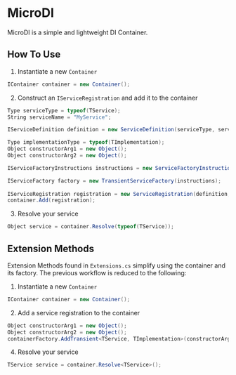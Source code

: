 # MicroDI

MicroDI is a simple and lightweight DI Container.

## How To Use

1. Instantiate a new `Container`

```cs
IContainer container = new Container();
```

2. Construct an `IServiceRegistration` and add it to the container

```cs
Type serviceType = typeof(TService);
String serviceName = "MyService";

IServiceDefinition definition = new ServiceDefinition(serviceType, serviceName);

Type implementationType = typeof(TImplementation);
Object constructorArg1 = new Object();
Object constructorArg2 = new Object();

IServiceFactoryInstructions instructions = new ServiceFactoryInstructions(serviceImplementationType, new Object[] { arg1, arg2 });

IServiceFactory factory = new TransientServiceFactory(instructions);
			
IServiceRegistration registration = new ServiceRegistration(definition, factory);
container.Add(registration);
```

3. Resolve your service

```cs
Object service = container.Resolve(typeof(TService));
```

## Extension Methods
Extension Methods found in `Extensions.cs` simplify using the container and its factory. The previous workflow is reduced to the following:

1. Instantiate a new `Container`

```cs
IContainer container = new Container();
```

2. Add a service registration to the container

```cs
Object constructorArg1 = new Object();
Object constructorArg2 = new Object();
containerFactory.AddTransient<TService, TImplementation>(constructorArg1, constructorArg2);
```

4. Resolve your service

```cs
TService service = container.Resolve<TService>();
```
